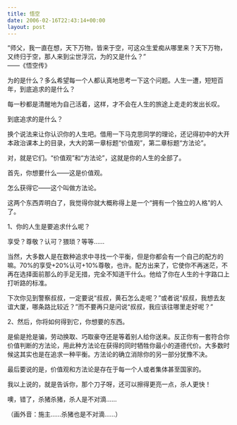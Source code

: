 ```yaml
---
title: 悟空
date: 2006-02-16T22:43:14+00:00
layout: post
---
```

&#8220;师父，我一直在想，天下万物，皆来于空，可这众生爱痴从哪里来？天下万物，又终归于空，那人来到尘世浮沉，为的又是什么？&#8221;  
——《悟空传》

为的是什么？多么希望每一个人都认真地思考一下这个问题。人生一遭，短短百年，到底追求的是什么？

每一秒都是清醒地为自己活着，这样，才不会在人生的旅途上走走的发出长叹。

到底追求的是什么？

换个说法来让你认识你的人生吧。借用一下马克思同学的理论，还记得初中的大开本政治课本上的目录，大大的第一章标题&#8220;价值观&#8221;，第二章标题&#8220;方法论&#8221;。

对，就是它们。&#8220;价值观&#8221;和&#8220;方法论&#8221;，这就是你的人生的全部了。

首先，你想要什么——这是价值观。

怎么获得它——这个叫做方法论。

这两个东西弄明白了，我觉得你就大概称得上是一个&#8220;拥有一个独立的人格&#8221;的人了。

1、你的人生是要追求什么呢？

享受？尊敬？认可？猥琐？等等&#8230;&#8230;

当然，大多数人是在数种追求中寻找一个平衡，但是你都会有一个自己的配方的嘛。70%的享受+20%认可+10%尊敬，也许。配方出来了，它使你不再迷茫，不再在选择面前那么的手足无措，完全不知道干什么。他给了你在人生的十字路口上打听路的标准。

下次你见到警察叔叔，一定要说&#8220;叔叔，黄石怎么走呢？&#8221;或者说&#8220;叔叔，我想去友谊大厦，哪条路比较近？&#8221;而不要再只是问说&#8220;叔叔，我应该往哪里走好呢？&#8221;

2、然后，你将如何得到它，你想要的东西。

是偷是抢是骗，劳动换取、巧取豪夺还是等着别人给你送来。反正你有一套符合你价值判断的方法论，用此种方法论在获得的同时牺牲你最小的道德代价。大多数时候这其实也是在追求一种平衡。方法论的确立消除你的另一部分犹豫不决。

最后要说的是，价值观和方法论是存在于每一个人或者集体甚至国家的。

我以上说的，就是告诉你，那个刀子呀，还可以擦得更亮一点，杀人更快！

噢，错了，杀猪杀猪，杀人是不对滴&#8230;&#8230;

（画外音：施主&#8230;&#8230;杀猪也是不对滴&#8230;&#8230;）
